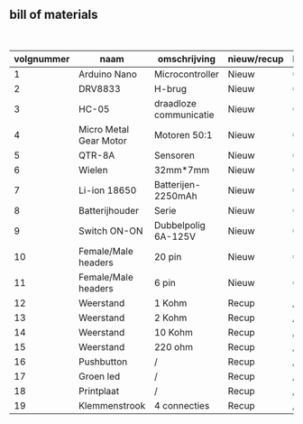 ## bill of materials
<br />


|volgnummer|naam          |omschrijving|nieuw/recup|kostprijs/stuk|aantal|subtotaal|
|----------|--------------|------------|-----------|--------------|------|---------|
|         1| Arduino Nano | Microcontroller           |  Nieuw         | €5,40             | 1     |  €5,40       |
|         2| DRV8833      | H-brug         | Nieuw          | €1,60             |1      | €7        |
|         3| HC-05             |draadloze communicatie           |Nieuw           |€4              |1      | €11        |
|         4|  Micro Metal Gear Motor            |Motoren 50:1            | Nieuw         |  €7,49            |2      |  €25,97       |
|         5| QTR-8A             | Sensoren           |  Nieuw         | €11,91             |1      | €37,89        |
|         6| Wielen             |   32mm*7mm         |  Nieuw         | €2,16             | 2     | €42,21        |
|         7|  Li-ion 18650            | Batterijen- 2250mAh           | Nieuw          |  €3            | 2     | €48,21        |
|         8|  Batterijhouder            | Serie           |Nieuw           | €1,75             | 1     | €49,96        |
|         9|   Switch ON-ON            |  Dubbelpolig 6A-125V          | Nieuw          |  €1,95            | 1     |  €51,91       |
|         10|  Female/Male headers            | 20 pin           | Nieuw          | €0,32           | 3     | €53,41        |
|         11|  Female/Male headers             | 6 pin           | Nieuw          |  €0,32            | 3     |€54,91         |
|         12|  Weerstand            |  1 Kohm          |  Recup         |  /            | 1     |  €54,91       |
|         13|    Weerstand          | 2 Kohm           |  Recup         | /             |  1    |   €54,91      |
|         14|     Weerstand         | 10 Kohm           |   Recup        |  /            | 1     | €54,91       |
|         15|   Weerstand           |   220 ohm         |    Recup       | /             |  1    |  €54,91       |
|         16|    Pushbutton         |   /         |  Recup         |    /          |  1    |  €54,91       |
|         17|    Groen led          |   /         |   Recup        |  /            |  1    |   €54,91      |
|         18|      Printplaat        |     /       |    Recup       |   /           |   1   |   €54,91      |
|         19|    Klemmenstrook          |   4 connecties         |  Recup         |   /           |  1    |  €54,91       |

